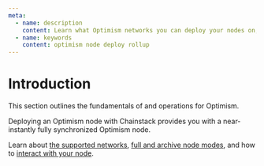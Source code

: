 ```yaml
---
meta:
  - name: description
    content: Learn what Optimism networks you can deploy your nodes on, how to connect to your Optimism node.
  - name: keywords
    content: optimism node deploy rollup
---
```


# Introduction

This section outlines the fundamentals of and operations for Optimism.

Deploying an Optimism node with Chainstack provides you with a near-instantly fully synchronized Optimism node.

Learn about [the supported networks](/operations/optimism/networks), [full and archive node modes](/operations/optimism/modes), and how to [interact with your node](/operations/optimism/tools).